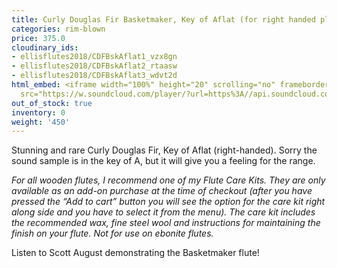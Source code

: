 ```yaml
---
title: Curly Douglas Fir Basketmaker, Key of Aflat (for right handed player)
categories: rim-blown
price: 375.0
cloudinary_ids:
- ellisflutes2018/CDFBskAflat1_vzx8gn
- ellisflutes2018/CDFBskAflat2_rtaasw
- ellisflutes2018/CDFBskAflat3_wdvt2d
html_embed: <iframe width="100%" height="20" scrolling="no" frameborder="no" allow="autoplay"
  src="https://w.soundcloud.com/player/?url=https%3A//api.soundcloud.com/tracks/536548146&color=%23ff5500&inverse=false&auto_play=false&show_user=true"></iframe>
out_of_stock: true
inventory: 0
weight: '450'
---
```


Stunning and rare Curly Douglas Fir, Key of Aflat (right-handed).  Sorry the sound sample is in the key of A, but it will give you a feeling for the range.

*For all wooden flutes, I recommend one of my Flute Care Kits.  They are only available as an add-on purchase at the time of checkout (after you have pressed the “Add to cart” button you will see the option for the care kit right along side and you have to select it from the menu). The care kit includes the recommended wax, fine steel wool and instructions for maintaining the finish on your flute.  Not for use on ebonite flutes.*

Listen to Scott August demonstrating the Basketmaker flute!
